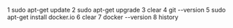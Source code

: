  1  sudo apt-get update
    2  sudo apt-get upgrade
    3  clear
    4  git --version
    5  sudo apt-get install docker.io
    6  clear
    7  docker --version
    8  history
